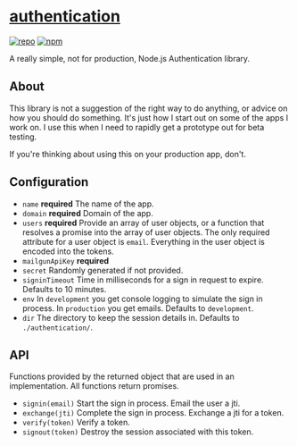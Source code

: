 # [authentication](https://github.com/ryanburnette/authentication)

[![repo](https://img.shields.io/badge/repository-Github-black.svg?style=flat-square)](https://github.com/ryanburnette/authentication)
[![npm](https://img.shields.io/badge/package-NPM-green.svg?style=flat-square)](https://www.npmjs.com/package/@ryanburnette/authentication)

A really simple, not for production, Node.js Authentication library.

## About

This library is not a suggestion of the right way to do anything, or advice on
how you should do something. It's just how I start out on some of the apps I
work on. I use this when I need to rapidly get a prototype out for beta testing.

If you're thinking about using this on your production app, don't.

## Configuration

- `name` **required** The name of the app.
- `domain` **required** Domain of the app.
- `users` **required** Provide an array of user objects, or a function that
  resolves a promise into the array of user objects. The only required attribute
  for a user object is `email`. Everything in the user object is encoded into
  the tokens.
- `mailgunApiKey` **required**
- `secret` Randomly generated if not provided.
- `signinTimeout` Time in milliseconds for a sign in request to expire. Defaults
  to 10 minutes.
- `env` In `development` you get console logging to simulate the sign in
  process. In `production` you get emails. Defaults to `development`.
- `dir` The directory to keep the session details in. Defaults to
  `./authentication/`.

## API

Functions provided by the returned object that are used in an implementation.
All functions return promises.

- `signin(email)` Start the sign in process. Email the user a jti.
- `exchange(jti)` Complete the sign in process. Exchange a jti for a token.
- `verify(token)` Verify a token.
- `signout(token)` Destroy the session associated with this token.
